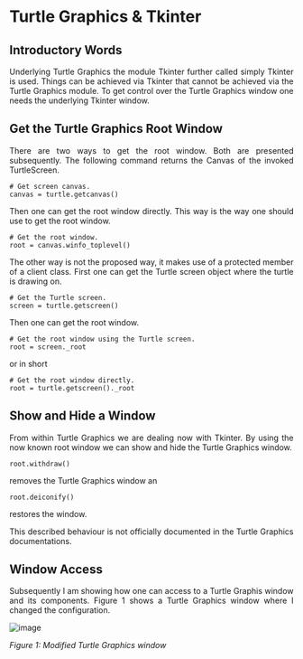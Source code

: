 # Turtle Graphics & Tkinter

## Introductory Words

<p align="justify">Underlying Turtle Graphics 
the module Tkinter further called simply Tkinter 
is used. Things can be achieved via Tkinter that
cannot be achieved via the Turtle Graphics module.
To get control over the Turtle Graphics window one
needs the underlying Tkinter window.</p>

## Get the Turtle Graphics Root Window

<p align="justify">There are two ways to get the
root window. Both are presented subsequently. The
following command returns the Canvas of the invoked
TurtleScreen.</p> 

```
# Get screen canvas.
canvas = turtle.getcanvas()
```

<p align="justify">Then one can get the root window directly.
This way is the way one should use to get the root window.</p> 

```
# Get the root window.
root = canvas.winfo_toplevel()
```

<p align="justify">The other way is not the proposed way, it 
makes use of a protected member of a client class. First one
can get the Turtle screen object where the turtle is drawing
on.</p> 

```
# Get the Turtle screen.
screen = turtle.getscreen()
```

<p align="justify">Then one can get the root window.</p>

```
# Get the root window using the Turtle screen.
root = screen._root
```

or in short

```
# Get the root window directly.
root = turtle.getscreen()._root
```

## Show and Hide a Window

<p align="justify">From within Turtle Graphics we are
dealing now with Tkinter. By using the now known root
window we can show and hide the Turtle Graphics window.</p>

```
root.withdraw()
```

<p align="justify">removes the Turtle Graphics
window an</p> 

```
root.deiconify()
```

<p align="justify">restores the window.</p>

<p align="justify">This described behaviour is
not officially documented in the Turtle Graphics
documentations.</p>

## Window Access

<p align="justify">Subsequently I am showing how one 
can access to a Turtle Graphis window and its components.
Figure 1 shows a Turtle Graphics window where I changed
the configuration.</p>

![image](https://github.com/user-attachments/assets/9017e48b-e0aa-41dd-b09f-9659272b0f60)

*Figure 1: Modified Turtle Graphics window*
